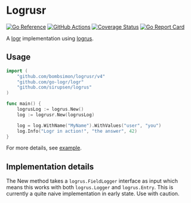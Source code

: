 # Logrusr

[![Go Reference](https://pkg.go.dev/badge/github.com/bombsimon/logrusr.svg)](https://pkg.go.dev/github.com/bombsimon/logrusr/v4)
[![GitHub Actions](https://github.com/bombsimon/logrusr/actions/workflows/go.yml/badge.svg)](https://github.com/bombsimon/logrusr/actions/workflows/go.yml)
[![Coverage Status](https://coveralls.io/repos/github/bombsimon/logrusr/badge.svg?branch=main)](https://coveralls.io/github/bombsimon/logrusr?branch=main)
[![Go Report Card](https://goreportcard.com/badge/github.com/bombsimon/logrusr)](https://goreportcard.com/report/github.com/bombsimon/logrusr)

A [logr](https://github.com/go-logr/logr) implementation using
[logrus](https://github.com/sirupsen/logrus).

## Usage

```go
import (
    "github.com/bombsimon/logrusr/v4"
    "github.com/go-logr/logr"
    "github.com/sirupsen/logrus"
)

func main() {
    logrusLog := logrus.New()
    log := logrusr.New(logrusLog)

    log = log.WithName("MyName").WithValues("user", "you")
    log.Info("Logr in action!", "the answer", 42)
}
```

For more details, see [example](example/main.go).

## Implementation details

The New method takes a `logrus.FieldLogger` interface as input which means
this works with both `logrus.Logger` and `logrus.Entry`. This is currently a
quite naive implementation in early state. Use with caution.
